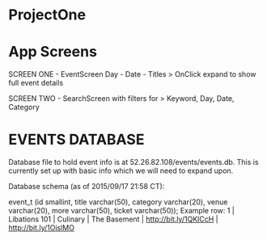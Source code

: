 # ProjectOne

# App Screens
SCREEN ONE - EventScreen
  Day - Date - Titles
    > OnClick expand to show full event details

SCREEN TWO - SearchScreen with filters for
    > Keyword, Day, Date, Category

# EVENTS DATABASE
Database file to hold event info is at 52.26.82.108/events/events.db. This is currently set up with basic info which we will need to expand upon.

Database schema (as of 2015/09/17 21:58 CT):

event_t (id smallint, title varchar(50), category varchar(20), venue varchar(20), more varchar(50), ticket varchar(50));
Example row: 1 | Libations 101 | Culinary | The Basement | http://bit.ly/1QKlCcH | http://bit.ly/1OislMO
